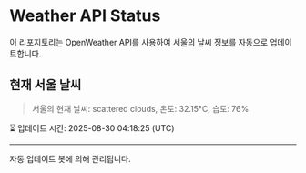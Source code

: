 
# Weather API Status

이 리포지토리는 OpenWeather API를 사용하여 서울의 날씨 정보를 자동으로 업데이트합니다.

## 현재 서울 날씨
> 서울의 현재 날씨: scattered clouds, 온도: 32.15°C, 습도: 76%

⏳ 업데이트 시간: 2025-08-30 04:18:25 (UTC)

---
자동 업데이트 봇에 의해 관리됩니다.
